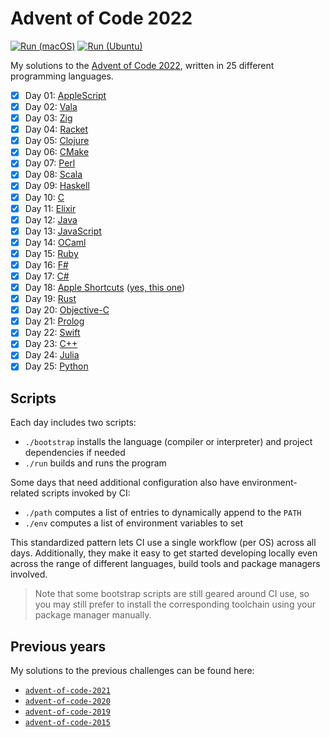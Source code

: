 <!-- Automatically generated from README.md.gyb, do not edit directly! -->

# Advent of Code 2022

[![Run (macOS)](https://github.com/fwcd/advent-of-code-2022/actions/workflows/run-macos.yml/badge.svg)](https://github.com/fwcd/advent-of-code-2022/actions/workflows/run-macos.yml)
[![Run (Ubuntu)](https://github.com/fwcd/advent-of-code-2022/actions/workflows/run-ubuntu.yml/badge.svg)](https://github.com/fwcd/advent-of-code-2022/actions/workflows/run-ubuntu.yml)

My solutions to the [Advent of Code 2022](https://adventofcode.com/2022), written in 25 different programming languages.

- [x] Day 01: [AppleScript](day01/src/day01.applescript)
- [x] Day 02: [Vala](day02/src/day02.vala)
- [x] Day 03: [Zig](day03/src/main.zig)
- [x] Day 04: [Racket](day04/src/day04.rkt)
- [x] Day 05: [Clojure](day05/src/day05/core.clj)
- [x] Day 06: [CMake](day06/CMakeLists.txt)
- [x] Day 07: [Perl](day07/src/day07.pl)
- [x] Day 08: [Scala](day08/app/src/main/scala/day08/App.scala)
- [x] Day 09: [Haskell](day09/app/Main.hs)
- [x] Day 10: [C](day10/src/day10.c)
- [x] Day 11: [Elixir](day11/lib/day11.ex)
- [x] Day 12: [Java](day12/app/src/main/java/dev/fwcd/aoc2022/day12/App.java)
- [x] Day 13: [JavaScript](day13/src/day13.js)
- [x] Day 14: [OCaml](day14/bin/main.ml)
- [x] Day 15: [Ruby](day15/bin/day15.rb)
- [x] Day 16: [F#](day16/Program.fs)
- [x] Day 17: [C#](day17/Program.cs)
- [x] Day 18: [Apple Shortcuts](day18/day18.shortcut) ([yes, this one](https://support.apple.com/en-us/guide/shortcuts/welcome/ios))
- [x] Day 19: [Rust](day19/src/main.rs)
- [x] Day 20: [Objective-C](day20/src/day20.m)
- [x] Day 21: [Prolog](day21/day21.pl)
- [x] Day 22: [Swift](day22/Sources/Day22/main.swift)
- [x] Day 23: [C++](day23/src/day23.cpp)
- [x] Day 24: [Julia](day24/day24.jl)
- [x] Day 25: [Python](day25/day25.py)

## Scripts

Each day includes two scripts:

- `./bootstrap` installs the language (compiler or interpreter) and project dependencies if needed
- `./run` builds and runs the program

Some days that need additional configuration also have environment-related scripts invoked by CI:

- `./path` computes a list of entries to dynamically append to the `PATH`
- `./env` computes a list of environment variables to set

This standardized pattern lets CI use a single workflow (per OS) across all days. Additionally, they make it easy to get started developing locally even across the range of different languages, build tools and package managers involved.

> Note that some bootstrap scripts are still geared around CI use, so you may still prefer to install the corresponding toolchain using your package manager manually.

## Previous years

My solutions to the previous challenges can be found here:

- [`advent-of-code-2021`](https://github.com/fwcd/advent-of-code-2021)
- [`advent-of-code-2020`](https://github.com/fwcd/advent-of-code-2020)
- [`advent-of-code-2019`](https://github.com/fwcd/advent-of-code-2019)
- [`advent-of-code-2015`](https://github.com/fwcd/advent-of-code-2015)
